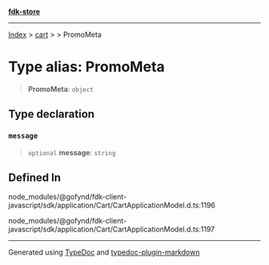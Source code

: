 [**fdk-store**](../../../README.md)
***

[Index](../../../API.md) > [cart](../../README.md) > [<internal>](../README.md) > PromoMeta

# Type alias: PromoMeta

> **PromoMeta**: `object`

## Type declaration

### `message`

> `optional` **message**: `string`

## Defined In

node\_modules/@gofynd/fdk-client-javascript/sdk/application/Cart/CartApplicationModel.d.ts:1196

node\_modules/@gofynd/fdk-client-javascript/sdk/application/Cart/CartApplicationModel.d.ts:1197

***
Generated using [TypeDoc](https://typedoc.org/) and [typedoc-plugin-markdown](https://www.npmjs.com/package/typedoc-plugin-markdown)
